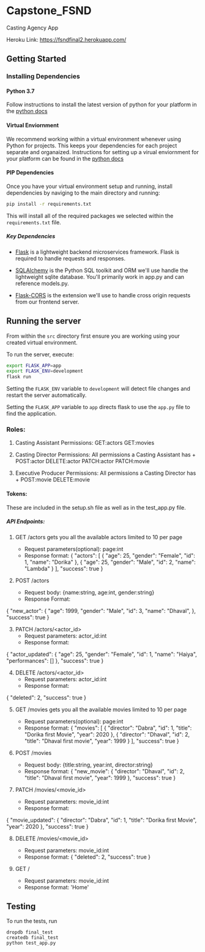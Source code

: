 # Capstone_FSND
Casting Agency App

Heroku Link: https://fsndfinal2.herokuapp.com/

## Getting Started

### Installing Dependencies

#### Python 3.7

Follow instructions to install the latest version of python for your platform in the [python docs](https://docs.python.org/3/using/unix.html#getting-and-installing-the-latest-version-of-python)

#### Virtual Enviornment

We recommend working within a virtual environment whenever using Python for projects. This keeps your dependencies for each project separate and organaized. Instructions for setting up a virual enviornment for your platform can be found in the [python docs](https://packaging.python.org/guides/installing-using-pip-and-virtual-environments/)

#### PIP Dependencies

Once you have your virtual environment setup and running, install dependencies by naviging to the main directory and running:

```bash
pip install -r requirements.txt
```

This will install all of the required packages we selected within the `requirements.txt` file.

##### Key Dependencies

- [Flask](http://flask.pocoo.org/)  is a lightweight backend microservices framework. Flask is required to handle requests and responses.

- [SQLAlchemy](https://www.sqlalchemy.org/) is the Python SQL toolkit and ORM we'll use handle the lightweight sqlite database. You'll primarily work in app.py and can reference models.py. 

- [Flask-CORS](https://flask-cors.readthedocs.io/en/latest/#) is the extension we'll use to handle cross origin requests from our frontend server. 

## Running the server

From within the `src` directory first ensure you are working using your created virtual environment.

To run the server, execute:

```bash
export FLASK_APP=app
export FLASK_ENV=development
flask run
```

Setting the `FLASK_ENV` variable to `development` will detect file changes and restart the server automatically.

Setting the `FLASK_APP` variable to `app` directs flask to use the `app.py` file to find the application. 

### Roles:

1. Casting Assistant Permissions:
    GET:actors
    GET:movies

2. Casting Director Permissions:
All permissions a Casting Assistant has + 
    POST:actor
    DELETE:actor
    PATCH:actor
    PATCH:movie

3. Executive Producer Permissions:
All permissions a Casting Director has + 
    POST:movie
    DELETE:movie
    
#### Tokens:
These are included in the setup.sh file as well as in the test_app.py file.

##### API Endpoints:

1. GET /actors gets you all the available actors limited to 10 per page
   - Request parameters(optional): page:int
   - Response format:
{
  "actors": [
    {
      "age": 25,
      "gender": "Female",
      "id": 1,
      "name": "Dorika"
    },
    {
      "age": 25,
      "gender": "Male",
      "id": 2,
      "name": "Lambda"
    }
  ],
  "success": true
}

2. POST /actors
   - Request body: {name:string, age:int, gender:string}
   - Response Format:
   
{
  "new_actor": {
    "age": 1999,
    "gender": "Male",
    "id": 3,
    "name": "Dhaval",
  },
  "success": true
}

3. PATCH /actors/<actor_id> 
   - Request parameters: actor_id:int
   - Response format:

{
  "actor_updated": {
    "age": 25,
    "gender": "Female",
    "id": 1,
    "name": "Haiya",
    "performances": []
  },
  "success": true
}

4. DELETE /actors/<actor_id>
   - Request parameters: actor_id:int
   - Response format:

{
  "deleted": 2, 
  "success": true
}

5. GET /movies gets you all the available movies limited to 10 per page
   - Request parameters(optional): page:int
   - Response format:
{
  "movies": [
    {
      "director": "Dabra",
      "id": 1,
      "title": "Dorika first Movie",
      "year": 2020
    },
    {
      "director": "Dhaval",
      "id": 2,
      "title": "Dhaval first movie",
      "year": 1999
    }
  ],
  "success": true
}

6. POST /movies
   - Request body: {title:string, year:int, director:string}
   - Response format:
{
  "new_movie": {
    "director": "Dhaval",
    "id": 2,
    "title": "Dhaval first movie",
    "year": 1999
  },
  "success": true
}

7. PATCH /movies/<movie_id>
   - Request parameters: movie_id:int
   - Response format:

{
  "movie_updated": {
    "director": "Dabra",
    "id": 1,
    "title": "Dorika first Movie",
    "year": 2020
  },
  "success": true
}


8. DELETE /movies/<movie_id> 
   - Request parameters: movie_id:int
   - Response format:
{
  "deleted": 2,
  "success": true
}

9. GET /
   - Request parameters: movie_id:int
   - Response format:
   'Home'


## Testing
To run the tests, run
```
dropdb final_test
createdb final_test
python test_app.py
```
